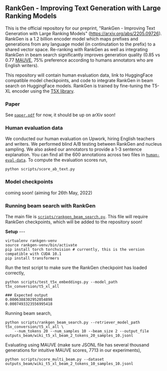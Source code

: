 ## RankGen - Improving Text Generation with Large Ranking Models

This is the official repository for our preprint, "RankGen - Improving Text Generation with Large Ranking Models" (https://arxiv.org/abs/2205.09726). RankGen is a 1.2 billion encoder model which maps prefixes and generations from any language model (in continutation to the prefix) to a shared vector space. Re-ranking with RankGen as well as integrating RankGen in beam search significantly improves generation quality (0.85 vs 0.77 [MAUVE](https://arxiv.org/abs/2102.01454), 75% preference according to humans annotators who are English writers).

This repository will contain human evaluation data, link to HuggingFace compatible model checkpoints, and code to integrate RankGen in beam search on HuggingFace models. RankGen is trained by fine-tuning the T5-XL encoder using the [T5X library](https://github.com/google-research/t5x).

### Paper

See [`paper.pdf`](paper.pdf) for now, it should be up on arXiv soon!

### Human evaluation data

We conducted our human evaluation on Upwork, hiring English teachers and writers. We performed blind A/B testing between RankGen and nucleus sampling. We also asked our annotators to provide a 1-3 sentence explanation. You can find all the 600 annotations across two files in [`human-eval-data`](human-eval-data). To compute the evaluation scores run,

```
python scripts/score_ab_text.py
```

### Model checkpoints

coming soon! (aiming for 26th May, 2022)

### Running beam search with RankGen

The main file is [`scripts/rankgen_beam_search.py`](scripts/rankgen_beam_search.py). This file will require RankGen checkpoints, which will be added to the repository soon!

**Setup** ---

```
virtualenv rankgen-venv
source rankgen-venv/bin/activate
pip install torch torchvision # currently, this is the version compatible with CUDA 10.1
pip install transformers
```

Run the test script to make sure the RankGen checkpoint has loaded correctly,

```
python scripts/test_t5x_embeddings.py --model_path t5x_conversion/t5_xl_all

### Expected output
0.0006388302952054898
0.0007493323556995418
```

Running beam search,

```
python scripts/rankgen_beam_search.py --retriever_model_path t5x_conversion/t5_xl_all \
    --num_tokens 20 --num_samples 10 --beam_size 2 --output_file outputs_beam/wiki_t5_xl_beam_2_tokens_20_samples_10.jsonl
```

Evaluating using MAUVE (make sure JSONL file has several thousand generations for intuitive MAUVE scores, 7713 in our experiments),

```
python scripts/score_multi_beam.py --dataset outputs_beam/wiki_t5_xl_beam_2_tokens_10_samples_10.jsonl
```
